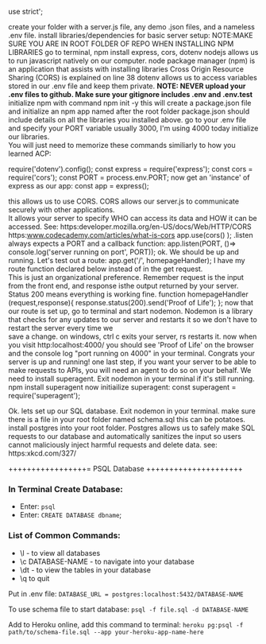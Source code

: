 use strict';

create your folder with a server.js file, any demo .json files,
and a nameless .env file.
install libraries/dependencies
for basic server setup:
NOTE:MAKE SURE YOU ARE IN ROOT FOLDER OF REPO WHEN INSTALLING NPM LIBRARIES
go to terminal, npm install express, cors, dotenv
nodejs allows us to run javascript natively on our computer.
node package manager (npm) is an application that assists with installing libraries
Cross Origin Resource Sharing (CORS) is explained on line 38
dotenv allows us to access variables stored in our .env file and keep them private.
**NOTE: NEVER upload your .env files to github. Make sure your gitignore includes .env and .env.test**
initialize npm with command npm init -y
this will create a package.json file and initialize an npm app named after the root folder
package.json should include details on all the libraries you installed above.
go to your .env file and specify your PORT variable
usually 3000, I'm using 4000 today
initialize our libraries.  
You will just need to memorize these commands similiarly to how you learned ACP:

require('dotenv').config();
const express = require('express');
const cors = require('cors');
const PORT = process.env.PORT;
now get an 'instance' of express as our app:
const app = express();

this allows us to use CORS. CORS allows our server.js to communicate securely with other applications.  
It allows your server to specify WHO can access its data and HOW it can be accessed. See:
https:developer.mozilla.org/en-US/docs/Web/HTTP/CORS
https:www.codecademy.com/articles/what-is-cors
app.use(cors() );
.listen always expects a PORT and a callback function:
app.listen(PORT, ()=> console.log('server running on port', PORT));
ok. We should be up and running. Let's test out a route:
app.get('/', homepageHandler);
I have my route function declared below instead of in the get request.  
This is just an organizational preference. Remember request is the input from the front end,
and response isthe output returned by your server. Status 200 means everything is working fine.
function homepageHandler (request,response){
response.status(200).send('Proof of Life');
};
now that our route is set up, go to terminal and start nodemon. Nodemon is a library that checks
for any updates to our server and restarts it so we don't have to restart the server every time we\
 save a change. on windows, ctrl c exits your server, rs restarts it.
now when you visit http:localhost:4000/ you should see 'Proof of Life' on the browser
and the console log "port running on 4000" in your terminal. Congrats your server is up
and running!
one last step, if you want your server to be able to make requests to APIs,
you will need an agent to do so on your behalf. We need to install superagent.
Exit nodemon in your terminal if it's still running.
npm install superagent
now initiailize superagent:
const superagent = require('superagent');

Ok. lets set up our SQL database. Exit nodemon in your terminal.
make sure there is a file in your root folder named schema.sql this can be potatoes.
install postgres into your root folder. Postgres allows us to safely make SQL requests to our database
and automatically sanitizes the input so users cannot maliciously inject harmful requests and delete data.
see: https:xkcd.com/327/

+++++++++++++++++= PSQL Database +++++++++++++++++++++

### In Terminal Create Database:

- Enter: `psql`
- Enter: `CREATE DATABASE dbname`;

### List of Common Commands:

- \l - to view all databases
- \c DATABASE-NAME - to navigate into your database
- \dt - to view the tables in your database
- \q to quit

Put in .env file:
`DATABASE_URL = postgres:localhost:5432/DATABASE-NAME`

To use schema file to start database:
`psql -f file.sql -d DATABASE-NAME`

Add to Heroku online, add this command to terminal:
`heroku pg:psql -f path/to/schema-file.sql --app your-heroku-app-name-here`
